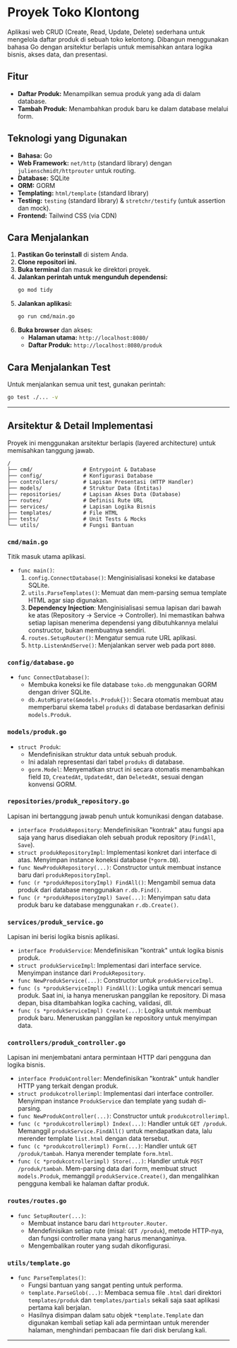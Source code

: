 # Proyek Toko Klontong

Aplikasi web CRUD (Create, Read, Update, Delete) sederhana untuk mengelola daftar produk di sebuah toko kelontong. Dibangun menggunakan bahasa Go dengan arsitektur berlapis untuk memisahkan antara logika bisnis, akses data, dan presentasi.

## Fitur

- **Daftar Produk:** Menampilkan semua produk yang ada di dalam database.
- **Tambah Produk:** Menambahkan produk baru ke dalam database melalui form.

## Teknologi yang Digunakan

- **Bahasa:** Go
- **Web Framework:** `net/http` (standard library) dengan `julienschmidt/httprouter` untuk routing.
- **Database:** SQLite
- **ORM:** GORM
- **Templating:** `html/template` (standard library)
- **Testing:** `testing` (standard library) & `stretchr/testify` (untuk assertion dan mock).
- **Frontend:** Tailwind CSS (via CDN)

## Cara Menjalankan

1.  **Pastikan Go terinstall** di sistem Anda.
2.  **Clone repositori ini.**
3.  **Buka terminal** dan masuk ke direktori proyek.
4.  **Jalankan perintah untuk mengunduh dependensi:**
    ```bash
    go mod tidy
    ```
5.  **Jalankan aplikasi:**
    ```bash
    go run cmd/main.go
    ```
6.  **Buka browser** dan akses:
    - **Halaman utama:** `http://localhost:8080/`
    - **Daftar Produk:** `http://localhost:8080/produk`

## Cara Menjalankan Test

Untuk menjalankan semua unit test, gunakan perintah:

```bash
go test ./... -v
```

---

## Arsitektur & Detail Implementasi

Proyek ini menggunakan arsitektur berlapis (layered architecture) untuk memisahkan tanggung jawab.

```
/
├── cmd/                # Entrypoint & Database
├── config/             # Konfigurasi Database
├── controllers/        # Lapisan Presentasi (HTTP Handler)
├── models/             # Struktur Data (Entitas)
├── repositories/       # Lapisan Akses Data (Database)
├── routes/             # Definisi Rute URL
├── services/           # Lapisan Logika Bisnis
├── templates/          # File HTML
├── tests/              # Unit Tests & Mocks
└── utils/              # Fungsi Bantuan
```

### `cmd/main.go`

Titik masuk utama aplikasi.

- `func main()`:
  1.  `config.ConnectDatabase()`: Menginisialisasi koneksi ke database SQLite.
  2.  `utils.ParseTemplates()`: Memuat dan mem-parsing semua template HTML agar siap digunakan.
  3.  **Dependency Injection**: Menginisialisasi semua lapisan dari bawah ke atas (Repository -> Service -> Controller). Ini memastikan bahwa setiap lapisan menerima dependensi yang dibutuhkannya melalui constructor, bukan membuatnya sendiri.
  4.  `routes.SetupRouter()`: Mengatur semua rute URL aplikasi.
  5.  `http.ListenAndServe()`: Menjalankan server web pada port `8080`.

### `config/database.go`

- `func ConnectDatabase()`:
  - Membuka koneksi ke file database `toko.db` menggunakan GORM dengan driver SQLite.
  - `db.AutoMigrate(&models.Produk{})`: Secara otomatis membuat atau memperbarui skema tabel `produks` di database berdasarkan definisi `models.Produk`.

### `models/produk.go`

- `struct Produk`:
  - Mendefinisikan struktur data untuk sebuah produk.
  - Ini adalah representasi dari tabel `produks` di database.
  - `gorm.Model`: Menyematkan struct ini secara otomatis menambahkan field `ID`, `CreatedAt`, `UpdatedAt`, dan `DeletedAt`, sesuai dengan konvensi GORM.

### `repositories/produk_repository.go`

Lapisan ini bertanggung jawab penuh untuk komunikasi dengan database.

- `interface ProdukRepository`: Mendefinisikan "kontrak" atau fungsi apa saja yang harus disediakan oleh sebuah produk repository (`FindAll`, `Save`).
- `struct produkRepositoryImpl`: Implementasi konkret dari interface di atas. Menyimpan instance koneksi database (`*gorm.DB`).
- `func NewProdukRepository(...)`: Constructor untuk membuat instance baru dari `produkRepositoryImpl`.
- `func (r *produkRepositoryImpl) FindAll()`: Mengambil semua data produk dari database menggunakan `r.db.Find()`.
- `func (r *produkRepositoryImpl) Save(...)`: Menyimpan satu data produk baru ke database menggunakan `r.db.Create()`.

### `services/produk_service.go`

Lapisan ini berisi logika bisnis aplikasi.

- `interface ProdukService`: Mendefinisikan "kontrak" untuk logika bisnis produk.
- `struct produkServiceImpl`: Implementasi dari interface service. Menyimpan instance dari `ProdukRepository`.
- `func NewProdukService(...)`: Constructor untuk `produkServiceImpl`.
- `func (s *produkServiceImpl) FindAll()`: Logika untuk mencari semua produk. Saat ini, ia hanya meneruskan panggilan ke repository. Di masa depan, bisa ditambahkan logika caching, validasi, dll.
- `func (s *produkServiceImpl) Create(...)`: Logika untuk membuat produk baru. Meneruskan panggilan ke repository untuk menyimpan data.

### `controllers/produk_controller.go`

Lapisan ini menjembatani antara permintaan HTTP dari pengguna dan logika bisnis.

- `interface ProdukController`: Mendefinisikan "kontrak" untuk handler HTTP yang terkait dengan produk.
- `struct produkcotrollerimpl`: Implementasi dari interface controller. Menyimpan instance `ProdukService` dan template yang sudah di-parsing.
- `func NewProdukController(...)`: Constructor untuk `produkcotrollerimpl`.
- `func (c *produkcotrollerimpl) Index(...)`: Handler untuk `GET /produk`. Memanggil `produkService.FindAll()` untuk mendapatkan data, lalu merender template `list.html` dengan data tersebut.
- `func (c *produkcotrollerimpl) Form(...)`: Handler untuk `GET /produk/tambah`. Hanya merender template `form.html`.
- `func (c *produkcotrollerimpl) Store(...)`: Handler untuk `POST /produk/tambah`. Mem-parsing data dari form, membuat struct `models.Produk`, memanggil `produkService.Create()`, dan mengalihkan pengguna kembali ke halaman daftar produk.

### `routes/routes.go`

- `func SetupRouter(...)`:
  - Membuat instance baru dari `httprouter.Router`.
  - Mendefinisikan setiap rute (misal: `GET /produk`), metode HTTP-nya, dan fungsi controller mana yang harus menanganinya.
  - Mengembalikan router yang sudah dikonfigurasi.

### `utils/template.go`

- `func ParseTemplates()`:
  - Fungsi bantuan yang sangat penting untuk performa.
  - `template.ParseGlob(...)`: Membaca semua file `.html` dari direktori `templates/produk` dan `templates/partials` sekali saja saat aplikasi pertama kali berjalan.
  - Hasilnya disimpan dalam satu objek `*template.Template` dan digunakan kembali setiap kali ada permintaan untuk merender halaman, menghindari pembacaan file dari disk berulang kali.

---
